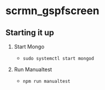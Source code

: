 # scrmn_gspfscreen

## Starting it up

1. Start Mongo
    - `sudo systemctl start mongod`

2. Run Manualtest 
    - `npm run manualtest`
